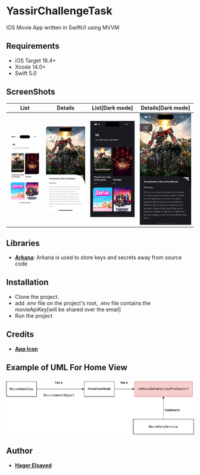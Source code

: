 # YassirChallengeTask
IOS Movie App written in SwiftUI using MVVM

## Requirements
- iOS Target 16.4+
- Xcode 14.0+
- Swift 5.0

## ScreenShots 

| List | Details | List[Dark mode] | Details[Dark mode] |
| :-: | :-: | :-: | :-: |
| <img src="Resources/listLight.png"/> | <img src="Resources/detailsLight.png"/> | <img src="Resources/listDark.png"/> | <img src="Resources/detailsDark.png"/>

## Libraries

* [**Arkana**](https://github.com/rogerluan/arkana): Arkana is used to store keys and secrets away from source code

## Installation

* Clone the project.
* add .env file on the project's root, .env file contains the movieApiKey[will be shared over the email]
* Run the project

## Credits
* [**App Icon**](https://icons8.com/icons/set/movie-apps)

## Example of UML For Home View
<img src="Resources/YassirTask.drawio.png"/> 

## Author

* [**Hager Elsayed**](https://github.com/HagerElsayed)
